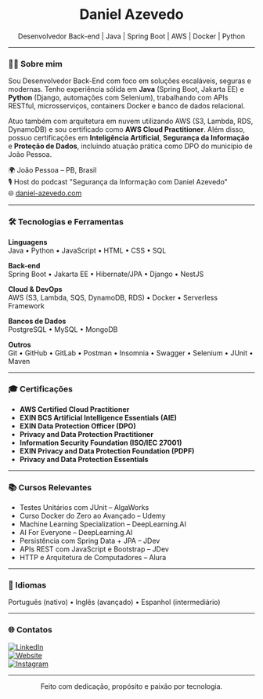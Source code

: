 <h1 align="center">Daniel Azevedo</h1>
<p align="center">
  Desenvolvedor Back-end | Java | Spring Boot | AWS | Docker | Python
</p>

---

### 👨‍💻 Sobre mim

Sou Desenvolvedor Back-End com foco em soluções escaláveis, seguras e modernas. Tenho experiência sólida em **Java** (Spring Boot, Jakarta EE) e **Python** (Django, automações com Selenium), trabalhando com APIs RESTful, microsserviços, containers Docker e banco de dados relacional.

Atuo também com arquitetura em nuvem utilizando AWS (S3, Lambda, RDS, DynamoDB) e sou certificado como **AWS Cloud Practitioner**. Além disso, possuo certificações em **Inteligência Artificial**, **Segurança da Informação** e **Proteção de Dados**, incluindo atuação prática como DPO do município de João Pessoa.

🌍 João Pessoa – PB, Brasil  
🎙️ Host do podcast "Segurança da Informação com Daniel Azevedo"  
🌐 [daniel-azevedo.com](https://daniel-azevedo.com)

---

### 🛠️ Tecnologias e Ferramentas

**Linguagens**  
Java • Python • JavaScript • HTML • CSS • SQL

**Back-end**  
Spring Boot • Jakarta EE • Hibernate/JPA • Django • NestJS

**Cloud & DevOps**  
AWS (S3, Lambda, SQS, DynamoDB, RDS) • Docker • Serverless Framework

**Bancos de Dados**  
PostgreSQL • MySQL • MongoDB

**Outros**  
Git • GitHub • GitLab • Postman • Insomnia • Swagger • Selenium • JUnit • Maven

---

### 🎓 Certificações

- **AWS Certified Cloud Practitioner**  
- **EXIN BCS Artificial Intelligence Essentials (AIE)**  
- **EXIN Data Protection Officer (DPO)**  
- **Privacy and Data Protection Practitioner**  
- **Information Security Foundation (ISO/IEC 27001)**  
- **EXIN Privacy and Data Protection Foundation (PDPF)**  
- **Privacy and Data Protection Essentials**

---

### 📚 Cursos Relevantes

- Testes Unitários com JUnit – AlgaWorks  
- Curso Docker do Zero ao Avançado – Udemy  
- Machine Learning Specialization – DeepLearning.AI  
- AI For Everyone – DeepLearning.AI  
- Persistência com Spring Data + JPA – JDev  
- APIs REST com JavaScript e Bootstrap – JDev  
- HTTP e Arquitetura de Computadores – Alura  

---

### 🧠 Idiomas

Português (nativo) • Inglês (avançado) • Espanhol (intermediário)

---

### 🌐 Contatos

[![LinkedIn](https://img.shields.io/badge/-LinkedIn-0A66C2?style=for-the-badge&logo=linkedin&logoColor=white)](https://www.linkedin.com/in/daniel-azevedo-maia/)  
[![Website](https://img.shields.io/badge/-daniel--azevedo.com-000?style=for-the-badge&logo=web&logoColor=white)](https://daniel-azevedo.com)  
[![Instagram](https://img.shields.io/badge/-@daniel.azevedo.maia-E4405F?style=for-the-badge&logo=instagram&logoColor=white)](https://www.instagram.com/daniel.azevedo.maia)

---

<p align="center">Feito com dedicação, propósito e paixão por tecnologia.</p>
